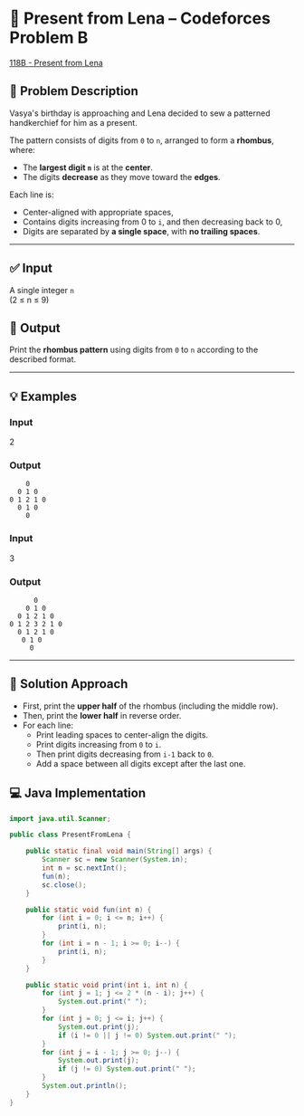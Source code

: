 # 🎁 Present from Lena – Codeforces Problem B

[118B - Present from Lena](https://codeforces.com/problemset/problem/118/B)

## 🧵 Problem Description

Vasya's birthday is approaching and Lena decided to sew a patterned handkerchief for him as a present.

The pattern consists of digits from `0` to `n`, arranged to form a **rhombus**, where:
- The **largest digit `n`** is at the **center**.
- The digits **decrease** as they move toward the **edges**.

Each line is:
- Center-aligned with appropriate spaces,
- Contains digits increasing from 0 to `i`, and then decreasing back to 0,
- Digits are separated by **a single space**, with **no trailing spaces**.

---

## ✅ Input

A single integer `n`  
(2 ≤ n ≤ 9)


## 🎯 Output

Print the **rhombus pattern** using digits from `0` to `n` according to the described format.

---

## 💡 Examples

### Input
2


### Output
```
    0  
  0 1 0  
0 1 2 1 0  
  0 1 0  
    0  
```
### Input
3


### Output
```
      0  
    0 1 0  
  0 1 2 1 0  
0 1 2 3 2 1 0  
  0 1 2 1 0  
   0 1 0  
     0  
```
---

## 🧠 Solution Approach

- First, print the **upper half** of the rhombus (including the middle row).
- Then, print the **lower half** in reverse order.
- For each line:
  - Print leading spaces to center-align the digits.
  - Print digits increasing from `0` to `i`.
  - Then print digits decreasing from `i-1` back to `0`.
  - Add a space between all digits except after the last one.


## 💻 Java Implementation

```java
import java.util.Scanner;

public class PresentFromLena {

    public static final void main(String[] args) {
        Scanner sc = new Scanner(System.in);
        int n = sc.nextInt();
        fun(n);
        sc.close();
    }

    public static void fun(int n) {
        for (int i = 0; i <= n; i++) {
            print(i, n);
        }
        for (int i = n - 1; i >= 0; i--) {
            print(i, n);
        }
    }

    public static void print(int i, int n) {
        for (int j = 1; j <= 2 * (n - i); j++) {
            System.out.print(" ");
        }
        for (int j = 0; j <= i; j++) {
            System.out.print(j);
            if (i != 0 || j != 0) System.out.print(" ");
        }
        for (int j = i - 1; j >= 0; j--) {
            System.out.print(j);
            if (j != 0) System.out.print(" ");
        }
        System.out.println();
    }
}
